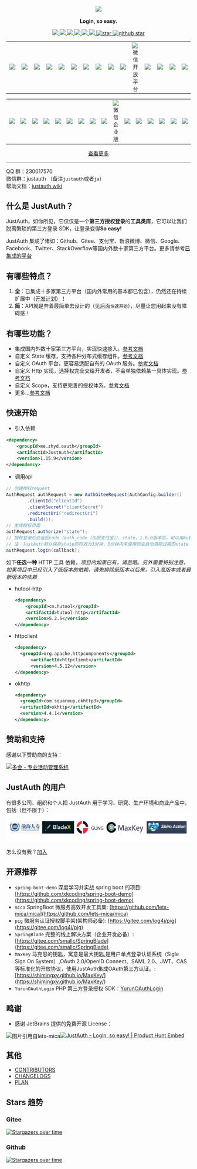 <p align="center">
	<a href="https://justauth.wiki"><img src="https://gitee.com/yadong.zhang/static/raw/master/JustAuth/Justauth.png" width="400"></a>
</p>
<p align="center">
	<strong>Login, so easy.</strong>
</p>
<p align="center">
	<a target="_blank" href="https://search.maven.org/search?q=JustAuth">
		<img src="https://img.shields.io/badge/Maven%20Central-1.15.9-blue" ></img>
	</a>
	<a target="_blank" href="https://gitee.com/yadong.zhang/JustAuth/blob/master/LICENSE">
		<img src="https://img.shields.io/apm/l/vim-mode.svg?color=yellow" ></img>
	</a>
	<a target="_blank" href="https://www.oracle.com/technetwork/java/javase/downloads/index.html">
		<img src="https://img.shields.io/badge/JDK-1.8+-green.svg" ></img>
	</a>
	<a target="_blank" href="https://apidoc.gitee.com/yadong.zhang/JustAuth/" title="API文档">
		<img src="https://img.shields.io/badge/Api%20Docs-1.15.9-orange" ></img>
	</a>
	<a target="_blank" href="https://justauth.wiki" title="参考文档">
		<img src="https://img.shields.io/badge/Docs-latest-blueviolet.svg" ></img>
	</a>
	<a href="https://codecov.io/gh/justauth/JustAuth">
		<img src="https://codecov.io/gh/justauth/JustAuth/branch/master/graph/badge.svg?token=zYiAqd9aFz" />
	</a>
	<a href='https://gitee.com/yadong.zhang/JustAuth/stargazers'>
	  <img src='https://gitee.com/yadong.zhang/JustAuth/badge/star.svg?theme=gvp' alt='star'></img>
	</a>
	<a target="_blank" href='https://github.com/zhangyd-c/JustAuth'>
		<img src="https://img.shields.io/github/stars/zhangyd-c/JustAuth.svg?style=social" alt="github star"></img>
	</a>
</p>

<center>
    <table>
        <tr>
            <td align="center" width="200"><img src="https://gitee.com/yadong.zhang/static/raw/master/JustAuth/gitee.png" width="20"></td>
            <td align="center" width="200"><img src="https://gitee.com/yadong.zhang/static/raw/master/JustAuth/github.png" width="20"></td>
            <td align="center" width="200"><img src="https://gitee.com/yadong.zhang/static/raw/master/JustAuth/weibo.png" width="20"></td>
            <td align="center" width="200"><img src="https://gitee.com/yadong.zhang/static/raw/master/JustAuth/dingtalk.png" width="20"></td>
            <td align="center" width="200"><img src="https://gitee.com/yadong.zhang/static/raw/master/JustAuth/baidu.png" width="20"></td>
            <td align="center" width="200"><img src="https://gitee.com/yadong.zhang/static/raw/master/JustAuth/coding.png" width="20"></td>
            <td align="center" width="200"><img src="https://gitee.com/yadong.zhang/static/raw/master/JustAuth/tencentCloud.png" width="20"></td>
            <td align="center" width="200"><img src="https://gitee.com/yadong.zhang/static/raw/master/JustAuth/oschina.png" width="20"></td>
            <td align="center" width="200"><img src="https://gitee.com/yadong.zhang/static/raw/master/JustAuth/alipay.png" width="20"></td>
            <td align="center" width="200"><img src="https://gitee.com/yadong.zhang/static/raw/master/JustAuth/qq.png" width="20"></td>
            <td align="center" width="200"><img src="https://gitee.com/yadong.zhang/static/raw/master/JustAuth/wechat.png" width="20" title="微信开放平台"></td>
            <td align="center" width="200"><img src="https://gitee.com/yadong.zhang/static/raw/master/JustAuth/taobao.png" width="20"></td>
            <td align="center" width="200"><img src="https://gitee.com/yadong.zhang/static/raw/master/JustAuth/google.png" width="20"></td>
            <td align="center" width="200"><img src="https://gitee.com/yadong.zhang/static/raw/master/JustAuth/facebook.png" width="20"></td>
            <td align="center" width="200"><img src="https://gitee.com/yadong.zhang/static/raw/master/JustAuth/douyin.png" width="20"></td>
        </tr>
    </table>
    <table>
        <tr>
            <td align="center" width="200"><img src="https://gitee.com/yadong.zhang/static/raw/master/JustAuth/linkedin.png" width="20"></td>
            <td align="center" width="200"><img src="https://gitee.com/yadong.zhang/static/raw/master/JustAuth/microsoft.png" width="20"></td>
            <td align="center" width="200"><img src="https://gitee.com/yadong.zhang/static/raw/master/JustAuth/mi.png" width="20"></td>
            <td align="center" width="200"><img src="https://gitee.com/yadong.zhang/static/raw/master/JustAuth/toutiao.png" width="20"></td>
            <td align="center" width="200"><img src="https://gitee.com/yadong.zhang/static/raw/master/JustAuth/teambition.png" width="20"></td>
            <td align="center" width="200"><img src="https://gitee.com/yadong.zhang/static/raw/master/JustAuth/renren.png" width="20"></td>
            <td align="center" width="200"><img src="https://gitee.com/yadong.zhang/static/raw/master/JustAuth/pinterest.png" width="20"></td>
            <td align="center" width="200"><img src="https://gitee.com/yadong.zhang/static/raw/master/JustAuth/stackoverflow.png" width="20"></td>
            <td align="center" width="200"><img src="https://gitee.com/yadong.zhang/static/raw/master/JustAuth/huawei.png" width="20"></td>
            <td align="center" width="200"><img src="https://gitee.com/yadong.zhang/static/raw/master/JustAuth/wechat.png" width="20" title="微信企业版"></td>
            <td align="center" width="200"><img src="https://gitee.com/yadong.zhang/static/raw/master/JustAuth/csdn.png" width="20"></td>
            <td align="center" width="200"><img src="https://gitee.com/yadong.zhang/static/raw/master/JustAuth/kujiale.png" width="20"></td>
            <td align="center" width="200"><img src="https://gitee.com/yadong.zhang/static/raw/master/JustAuth/gitlab.png" width="20"></td>
            <td align="center" width="200"><img src="https://gitee.com/yadong.zhang/static/raw/master/JustAuth/meituan.png" width="20"></td>
            <td align="center" width="200"><img src="https://gitee.com/yadong.zhang/static/raw/master/JustAuth/eleme.png" width="20"></td>
            <td align="center" width="200"><img src="https://gitee.com/yadong.zhang/static/raw/master/JustAuth/twitter.png" width="20"></td>
        </tr>
    </table>
    <center><a href="https://justauth.wiki/#/?id=%E5%B7%B2%E9%9B%86%E6%88%90%E7%9A%84%E5%B9%B3%E5%8F%B0" target="_blank">查看更多</a></center>
</center>

-------------------------------------------------------------------------------

QQ 群：230017570    
微信群：justauth （备注`justauth`或者`ja`）    
帮助文档：[justauth.wiki](https://justauth.wiki)    

## 什么是 JustAuth？

JustAuth，如你所见，它仅仅是一个**第三方授权登录**的**工具类库**，它可以让我们脱离繁琐的第三方登录 SDK，让登录变得**So easy!**

JustAuth 集成了诸如：Github、Gitee、支付宝、新浪微博、微信、Google、Facebook、Twitter、StackOverflow等国内外数十家第三方平台。更多请参考<a href="https://justauth.wiki/#/?id=%E5%B7%B2%E9%9B%86%E6%88%90%E7%9A%84%E5%B9%B3%E5%8F%B0" target="_blank">已集成的平台</a>

## 有哪些特点？

1. **全**：已集成十多家第三方平台（国内外常用的基本都已包含），仍然还在持续扩展中（[开发计划](https://gitee.com/yadong.zhang/JustAuth/issues/IUGRK)）！
2. **简**：API就是奔着最简单去设计的（见后面`快速开始`），尽量让您用起来没有障碍感！

## 有哪些功能？

- 集成国内外数十家第三方平台，实现快速接入。<a href="https://justauth.wiki/#/?id=%E5%B7%B2%E9%9B%86%E6%88%90%E7%9A%84%E5%B9%B3%E5%8F%B0" target="_blank">参考文档</a>
- 自定义 State 缓存，支持各种分布式缓存组件。<a href="https://justauth.wiki/#/customize-the-state-cache" target="_blank">参考文档</a>
- 自定义 OAuth 平台，更容易适配自有的 OAuth 服务。<a href="https://justauth.wiki/#/customize-the-oauth" target="_blank">参考文档</a>
- 自定义 Http 实现，选择权完全交给开发者，不会单独依赖某一具体实现。<a href="https://justauth.wiki/#/customize-the-oauth" target="_blank">参考文档</a>
- 自定义 Scope，支持更完善的授权体系。<a href="https://justauth.wiki" target="_blank">参考文档</a>
- 更多...<a href="https://justauth.wiki" target="_blank">参考文档</a>

## 快速开始

- 引入依赖
```xml
<dependency>
    <groupId>me.zhyd.oauth</groupId>
    <artifactId>JustAuth</artifactId>
    <version>1.15.9</version>
</dependency>
```
- 调用api
```java
// 创建授权request
AuthRequest authRequest = new AuthGiteeRequest(AuthConfig.builder()
        .clientId("clientId")
        .clientSecret("clientSecret")
        .redirectUri("redirectUri")
        .build());
// 生成授权页面
authRequest.authorize("state");
// 授权登录后会返回code（auth_code（仅限支付宝））、state，1.8.0版本后，可以用AuthCallback类作为回调接口的参数
// 注：JustAuth默认保存state的时效为3分钟，3分钟内未使用则会自动清除过期的state
authRequest.login(callback);
```

如下**任选一种** HTTP 工具 依赖，_项目内如果已有，请忽略。另外需要特别注意，如果项目中已经引入了低版本的依赖，请先排除低版本以后来，引入高版本或者最新版本的依赖_

- hutool-http

  ```xml
  <dependency>
      <groupId>cn.hutool</groupId>
      <artifactId>hutool-http</artifactId>
      <version>5.2.5</version>
  </dependency>
  ```

- httpclient

  ```xml
  <dependency>
  	<groupId>org.apache.httpcomponents</groupId>
    	<artifactId>httpclient</artifactId>
    	<version>4.5.12</version>
  </dependency>
  ```

- okhttp

  ```xml
  <dependency>
    <groupId>com.squareup.okhttp3</groupId>
    <artifactId>okhttp</artifactId>
    <version>4.4.1</version>
  </dependency>
  ```

## 赞助和支持

感谢以下赞助商的支持：

<a href="https://www.duohui.cn?utm_source=justauth" target="_blank"><img src="https://docs.duohui.cn/brand_source/img/std.svg" alt="多会 - 专业活动管理系统" style="height: 54px;" height="54px" /></a>

## JustAuth 的用户
有很多公司、组织和个人把 JustAuth 用于学习、研究、生产环境和商业产品中，包括（但不限于）：
![](docs/users/4ca0177c.png)


怎么没有我？[加入]()

## 开源推荐
- `spring-boot-demo` 深度学习并实战 spring boot 的项目: [https://github.com/xkcoding/spring-boot-demo](https://github.com/xkcoding/spring-boot-demo)
- `mica` SpringBoot 微服务高效开发工具集: [https://github.com/lets-mica/mica](https://github.com/lets-mica/mica)
- `pig` 微服务认证授权脚手架(架构师必备): [https://gitee.com/log4j/pig](https://gitee.com/log4j/pig)
- `SpringBlade` 完整的线上解决方案（企业开发必备）: [https://gitee.com/smallc/SpringBlade](https://gitee.com/smallc/SpringBlade)
- `MaxKey` 马克思的钥匙，寓意是最大钥匙,是用户单点登录认证系统（Sigle Sign On System）,OAuth 2.0/OpenID Connect、SAML 2.0、JWT、CAS等标准化的开放协议，使用JustAuth集成OAuth第三方认证。: [https://shimingxy.github.io/MaxKey/](https://shimingxy.github.io/MaxKey/)
- `YurunOAuthLogin` PHP 第三方登录授权 SDK：[YurunOAuthLogin](https://gitee.com/yurunsoft/YurunOAuthLogin)

## 鸣谢
- 感谢 JetBrains 提供的免费开源 License：
<img src="https://images.gitee.com/uploads/images/2020/0406/220236_f5275c90_5531506.png" alt="图片引用自lets-mica" style="float:left;">

<a href="https://www.producthunt.com/posts/justauth?utm_source=badge-featured&utm_medium=badge&utm_souce=badge-justauth" target="_blank"><img src="https://api.producthunt.com/widgets/embed-image/v1/featured.svg?post_id=196886&theme=dark" alt="JustAuth - Login, so easy! | Product Hunt Embed" style="width: 250px; height: 54px;" width="250px" height="54px" /></a>

## 其他
- [CONTRIBUTORS](https://justauth.wiki/#/contributors)
- [CHANGELOGS](https://justauth.wiki/#/update)
- [PLAN](https://gitee.com/yadong.zhang/JustAuth/issues/IUGRK)

## Stars 趋势

### Gitee

[![Stargazers over time](https://whnb.wang/img/yadong.zhang/JustAuth?e=604800)](https://whnb.wang/yadong.zhang/JustAuth?e=604800)

### Github

[![Stargazers over time](https://starchart.cc/justauth/JustAuth.svg)](https://starchart.cc/justauth/JustAuth)

